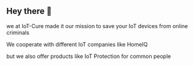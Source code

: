 ## Hey there 👋

we at IoT-Cure made it our mission to save your IoT devices from online criminals

We cooperate with different IoT companies like HomeIQ

but we also offer products like IoT Protection for common people 
